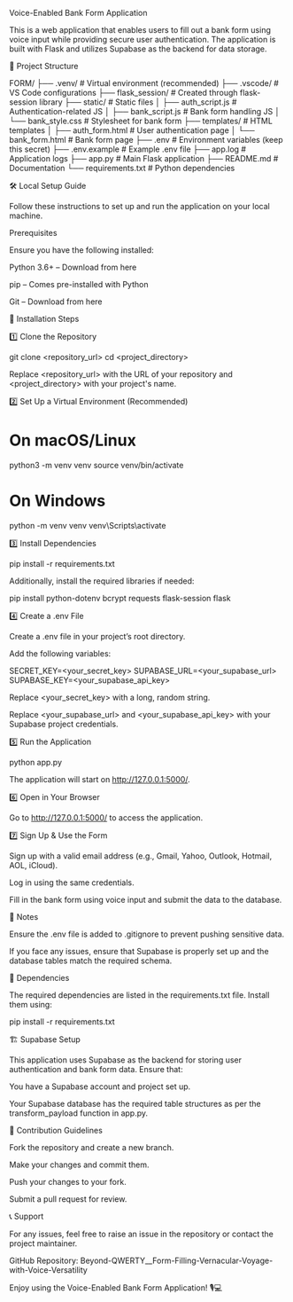 Voice-Enabled Bank Form Application


This is a web application that enables users to fill out a bank form using voice input while providing secure user authentication. The application is built with Flask and utilizes Supabase as the backend for data storage.

📁 Project Structure

FORM/
├── .venv/                     # Virtual environment (recommended)
├── .vscode/                   # VS Code configurations
├── flask_session/             # Created through flask-session library
├── static/                    # Static files
│   ├── auth_script.js         # Authentication-related JS
│   ├── bank_script.js         # Bank form handling JS
│   └── bank_style.css         # Stylesheet for bank form
├── templates/                 # HTML templates
│   ├── auth_form.html         # User authentication page
│   └── bank_form.html         # Bank form page
├── .env                       # Environment variables (keep this secret)
├── .env.example               # Example .env file
├── app.log                    # Application logs
├── app.py                     # Main Flask application
├── README.md                  # Documentation
└── requirements.txt            # Python dependencies

🛠 Local Setup Guide

Follow these instructions to set up and run the application on your local machine.

Prerequisites

Ensure you have the following installed:

Python 3.6+ – Download from here

pip – Comes pre-installed with Python

Git – Download from here

🚀 Installation Steps

1️⃣ Clone the Repository

git clone <repository_url>
cd <project_directory>

Replace <repository_url> with the URL of your repository and <project_directory> with your project's name.

2️⃣ Set Up a Virtual Environment (Recommended)

# On macOS/Linux
python3 -m venv venv
source venv/bin/activate

# On Windows
python -m venv venv
venv\Scripts\activate

3️⃣ Install Dependencies

pip install -r requirements.txt

Additionally, install the required libraries if needed:

pip install python-dotenv bcrypt requests flask-session flask

4️⃣ Create a .env File

Create a .env file in your project’s root directory.

Add the following variables:

SECRET_KEY=<your_secret_key>
SUPABASE_URL=<your_supabase_url>
SUPABASE_KEY=<your_supabase_api_key>

Replace <your_secret_key> with a long, random string.

Replace <your_supabase_url> and <your_supabase_api_key> with your Supabase project credentials.

5️⃣ Run the Application

python app.py

The application will start on http://127.0.0.1:5000/.

6️⃣ Open in Your Browser

Go to http://127.0.0.1:5000/ to access the application.

7️⃣ Sign Up & Use the Form

Sign up with a valid email address (e.g., Gmail, Yahoo, Outlook, Hotmail, AOL, iCloud).

Log in using the same credentials.

Fill in the bank form using voice input and submit the data to the database.

📝 Notes

Ensure the .env file is added to .gitignore to prevent pushing sensitive data.

If you face any issues, ensure that Supabase is properly set up and the database tables match the required schema.

📌 Dependencies

The required dependencies are listed in the requirements.txt file. Install them using:

pip install -r requirements.txt

🏗 Supabase Setup

This application uses Supabase as the backend for storing user authentication and bank form data. Ensure that:

You have a Supabase account and project set up.

Your Supabase database has the required table structures as per the transform_payload function in app.py.

📌 Contribution Guidelines

Fork the repository and create a new branch.

Make your changes and commit them.

Push your changes to your fork.

Submit a pull request for review.

📞 Support

For any issues, feel free to raise an issue in the repository or contact the project maintainer.

GitHub Repository: Beyond-QWERTY__Form-Filling-Vernacular-Voyage-with-Voice-Versatility

Enjoy using the Voice-Enabled Bank Form Application! 🎙️💻

